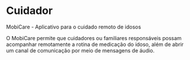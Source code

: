 # Cuidador
MobiCare - Aplicativo para o cuidado remoto de idosos

O MobiCare permite que cuidadores ou familiares responsáveis possam acompanhar remotamente a rotina de medicação do idoso, além de abrir um canal de comunicação por meio de mensagens de áudio.
